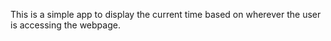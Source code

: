 This is a simple app to display the current time based on wherever the user is accessing the webpage.
